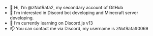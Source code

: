 - 👋 Hi, I’m @zNotRafa2, my secondary account of GitHub
- 👀 I’m interested in Discord bot developing and Minecraft server developing.
- 🌱 I’m currently learning on Discord.js v13
- 📫 You can contact me via Discord, my username is zNotRafa#0069

<!---
zNotRafa2/zNotRafa2 is a ✨ special ✨ repository because its `README.md` (this file) appears on your GitHub profile.
You can click the Preview link to take a look at your changes.
--->
